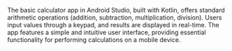 The basic calculator app in Android Studio, built with Kotlin, offers standard arithmetic operations (addition, subtraction, multiplication, division). Users input values through a keypad, and results are displayed in real-time. The app features a simple and intuitive user interface, providing essential functionality for performing calculations on a mobile device.

